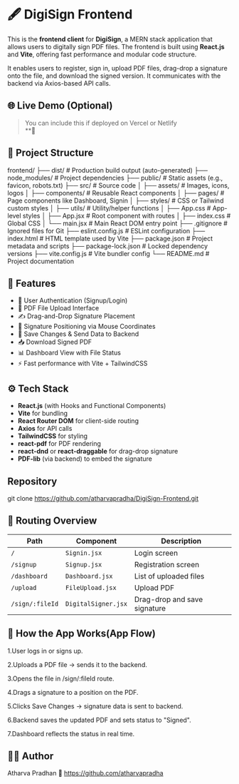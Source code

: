 # 🖋️ DigiSign Frontend

This is the **frontend client** for **DigiSign**, a MERN stack application that allows users to digitally sign PDF files. The frontend is built using **React.js** and **Vite**, offering fast performance and modular code structure.

It enables users to register, sign in, upload PDF files, drag-drop a signature onto the file, and download the signed version. It communicates with the backend via Axios-based API calls.


## 🌐 Live Demo (Optional)

> You can include this if deployed on Vercel or Netlify  
**🔗 

## 📁 Project Structure

frontend/
├── dist/                  # Production build output (auto-generated)
├── node_modules/          # Project dependencies
├── public/                # Static assets (e.g., favicon, robots.txt)
├── src/                   # Source code
│   ├── assets/            # Images, icons, logos
│   ├── components/        # Reusable React components
│   ├── pages/             # Page components like Dashboard, Signin
│   ├── styles/            # CSS or Tailwind custom styles
│   ├── utils/             # Utility/helper functions
│   ├── App.css            # App-level styles
│   ├── App.jsx            # Root component with routes
│   ├── index.css          # Global CSS
│   └── main.jsx           # Main React DOM entry point
├── .gitignore             # Ignored files for Git
├── eslint.config.js       # ESLint configuration
├── index.html             # HTML template used by Vite
├── package.json           # Project metadata and scripts
├── package-lock.json      # Locked dependency versions
├── vite.config.js         # Vite bundler config
└── README.md              # Project documentation

## 🚀 Features

- 👤 User Authentication (Signup/Login)
- 📄 PDF File Upload Interface
- ✍️ Drag-and-Drop Signature Placement
- 📌 Signature Positioning via Mouse Coordinates
- 💾 Save Changes & Send Data to Backend
- 📥 Download Signed PDF
- 📊 Dashboard View with File Status
- ⚡ Fast performance with Vite + TailwindCSS

## ⚙️ Tech Stack

- **React.js** (with Hooks and Functional Components)
- **Vite** for bundling
- **React Router DOM** for client-side routing
- **Axios** for API calls
- **TailwindCSS** for styling
- **react-pdf** for PDF rendering
- **react-dnd** or **react-draggable** for drag-drop signature
- **PDF-lib** (via backend) to embed the signature

## Repository
git clone https://github.com/atharvapradha/DigiSign-Frontend.git

## 🔁 Routing Overview

| Path            | Component           | Description                  |
| --------------- | ------------------- | ---------------------------- |
| `/`             | `Signin.jsx`        | Login screen                 |
| `/signup`       | `Signup.jsx`        | Registration screen          |
| `/dashboard`    | `Dashboard.jsx`     | List of uploaded files       |
| `/upload`       | `FileUpload.jsx`    | Upload PDF                   |
| `/sign/:fileId` | `DigitalSigner.jsx` | Drag-drop and save signature |


## 📌 How the App Works(App Flow)
1.User logs in or signs up.

2.Uploads a PDF file → sends it to the backend.

3.Opens the file in /sign/:fileId route.

4.Drags a signature to a position on the PDF.

5.Clicks Save Changes → signature data is sent to backend.

6.Backend saves the updated PDF and sets status to "Signed".

7.Dashboard reflects the status in real time.

## 👨‍💻 Author
Atharva Pradhan
🔗 https://github.com/atharvapradha